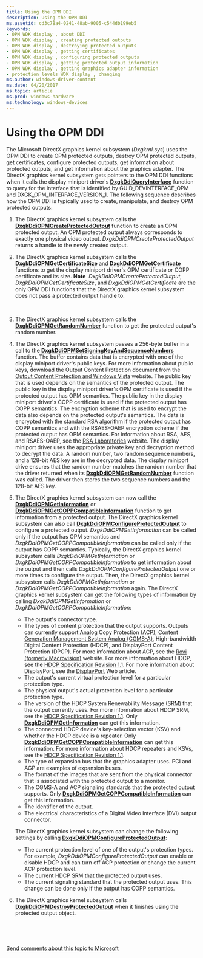 ```yaml
---
title: Using the OPM DDI
description: Using the OPM DDI
ms.assetid: cd3c78a4-0241-48ab-9005-c544db199eb5
keywords:
- OPM WDK display , about DDI
- OPM WDK display , creating protected outputs
- OPM WDK display , destroying protected outputs
- OPM WDK display , getting certificates
- OPM WDK display , configuring protected outputs
- OPM WDK display , getting protected output information
- OPM WDK display , getting graphics adapter information
- protection levels WDK display , changing
ms.author: windows-driver-content
ms.date: 04/20/2017
ms.topic: article
ms.prod: windows-hardware
ms.technology: windows-devices
---
```


# Using the OPM DDI


The Microsoft DirectX graphics kernel subsystem (*Dxgkrnl.sys*) uses the OPM DDI to create OPM protected outputs, destroy OPM protected outputs, get certificates, configure protected outputs, get information about protected outputs, and get information about the graphics adapter. The DirectX graphics kernel subsystem gets pointers to the OPM DDI functions when it calls the display miniport driver's [**DxgkDdiQueryInterface**](https://msdn.microsoft.com/library/windows/hardware/ff559764) function to query for the interface that is identified by GUID\_DEVINTERFACE\_OPM and DXGK\_OPM\_INTERFACE\_VERSION\_1. The following sequence describes how the OPM DDI is typically used to create, manipulate, and destroy OPM protected outputs:

1.  The DirectX graphics kernel subsystem calls the [**DxgkDdiOPMCreateProtectedOutput**](https://msdn.microsoft.com/library/windows/hardware/ff559705) function to create an OPM protected output. An OPM protected output always corresponds to exactly one physical video output. *DxgkDdiOPMCreateProtectedOutput* returns a handle to the newly created output.

2.  The DirectX graphics kernel subsystem calls the [**DxgkDdiOPMGetCertificateSize**](https://msdn.microsoft.com/library/windows/hardware/ff559715) and [**DxgkDdiOPMGetCertificate**](https://msdn.microsoft.com/library/windows/hardware/ff559711) functions to get the display miniport driver's OPM certificate or COPP certificate and its size.
    **Note**  *DxgkDdiOPMCreateProtectedOutput*, *DxgkDdiOPMGetCertificateSize*, and *DxgkDdiOPMGetCertificate* are the only OPM DDI functions that the DirectX graphics kernel subsystem does not pass a protected output handle to.

     

3.  The DirectX graphics kernel subsystem calls the [**DxgkDdiOPMGetRandomNumber**](https://msdn.microsoft.com/library/windows/hardware/ff559730) function to get the protected output's random number.

4.  The DirectX graphics kernel subsystem passes a 256-byte buffer in a call to the [**DxgkDdiOPMSetSigningKeyAndSequenceNumbers**](https://msdn.microsoft.com/library/windows/hardware/ff559735) function. The buffer contains data that is encrypted with one of the display miniport driver's public keys. For more information about public keys, download the Output Content Protection document from the [Output Content Protection and Windows Vista](http://go.microsoft.com/fwlink/p/?linkid=204788) website. The public key that is used depends on the semantics of the protected output. The public key in the display miniport driver's OPM certificate is used if the protected output has OPM semantics. The public key in the display miniport driver's COPP certificate is used if the protected output has COPP semantics. The encryption scheme that is used to encrypt the data also depends on the protected output's semantics. The data is encrypted with the standard RSA algorithm if the protected output has COPP semantics and with the RSAES-OAEP encryption scheme if the protected output has OPM semantics. For information about RSA, AES, and RSAES-OAEP, see the [RSA Laboratories](http://go.microsoft.com/fwlink/p/?linkid=70411) website. The display miniport driver uses the appropriate private key and decryption method to decrypt the data. A random number, two random sequence numbers, and a 128-bit AES key are in the decrypted data. The display miniport drive ensures that the random number matches the random number that the driver returned when its [**DxgkDdiOPMGetRandomNumber**](https://msdn.microsoft.com/library/windows/hardware/ff559730) function was called. The driver then stores the two sequence numbers and the 128-bit AES key.

5.  The DirectX graphics kernel subsystem can now call the [**DxgkDdiOPMGetInformation**](https://msdn.microsoft.com/library/windows/hardware/ff559725) or [**DxgkDdiOPMGetCOPPCompatibleInformation**](https://msdn.microsoft.com/library/windows/hardware/ff559720) function to get information from a protected output. The DirectX graphics kernel subsystem can also call [**DxgkDdiOPMConfigureProtectedOutput**](https://msdn.microsoft.com/library/windows/hardware/ff559701) to configure a protected output. *DxgkDdiOPMGetInformation* can be called only if the output has OPM semantics and *DxgkDdiOPMGetCOPPCompatibleInformation* can be called only if the output has COPP semantics. Typically, the DirectX graphics kernel subsystem calls *DxgkDdiOPMGetInformation* or *DxgkDdiOPMGetCOPPCompatibleInformation* to get information about the output and then calls *DxgkDdiOPMConfigureProtectedOutput* one or more times to configure the output. Then, the DirectX graphics kernel subsystem calls *DxgkDdiOPMGetInformation* or *DxgkDdiOPMGetCOPPCompatibleInformation* again. The DirectX graphics kernel subsystem can get the following types of information by calling *DxgkDdiOPMGetInformation* or *DxgkDdiOPMGetCOPPCompatibleInformation*:

    -   The output's connector type.
    -   The types of content protection that the output supports. Outputs can currently support Analog Copy Protection (ACP), [Content Generation Management System Analog (CGMS-A)](cgms-a-standards.md), High-bandwidth Digital Content Protection (HDCP), and DisplayPort Content Protection (DPCP). For more information about ACP, see the [Rovi (formerly Macrovision)](http://go.microsoft.com/fwlink/p/?linkid=71273) website. For more information about HDCP, see the [HDCP Specification Revision 1.1](http://go.microsoft.com/fwlink/p/?linkid=38728). For more information about DisplayPort, see the [DisplayPort](http://go.microsoft.com/fwlink/p/?linkid=71382) Web article.
    -   The output's current virtual protection level for a particular protection type.
    -   The physical output's actual protection level for a particular protection type.
    -   The version of the HDCP System Renewability Message (SRM) that the output currently uses. For more information about HDCP SRM, see the [HDCP Specification Revision 1.1](http://go.microsoft.com/fwlink/p/?linkid=38728). Only [**DxgkDdiOPMGetInformation**](https://msdn.microsoft.com/library/windows/hardware/ff559725) can get this information.
    -   The connected HDCP device's key-selection vector (KSV) and whether the HDCP device is a repeater. Only [**DxgkDdiOPMGetCOPPCompatibleInformation**](https://msdn.microsoft.com/library/windows/hardware/ff559720) can get this information. For more information about HDCP repeaters and KSVs, see the [HDCP Specification Revision 1.1](http://go.microsoft.com/fwlink/p/?linkid=38728).
    -   The type of expansion bus that the graphics adapter uses. PCI and AGP are examples of expansion buses.
    -   The format of the images that are sent from the physical connector that is associated with the protected output to a monitor.
    -   The CGMS-A and ACP signaling standards that the protected output supports. Only [**DxgkDdiOPMGetCOPPCompatibleInformation**](https://msdn.microsoft.com/library/windows/hardware/ff559720) can get this information.
    -   The identifier of the output.
    -   The electrical characteristics of a Digital Video Interface (DVI) output connector.

    The DirectX graphics kernel subsystem can change the following settings by calling [**DxgkDdiOPMConfigureProtectedOutput**](https://msdn.microsoft.com/library/windows/hardware/ff559701):

    -   The current protection level of one of the output's protection types. For example, *DxgkDdiOPMConfigureProtectedOutput* can enable or disable HDCP and can turn off ACP protection or change the current ACP protection level.
    -   The current HDCP SRM that the protected output uses.
    -   The current signaling standard that the protected output uses. This change can be done only if the output has COPP semantics.

6.  The DirectX graphics kernel subsystem calls [**DxgkDdiOPMDestroyProtectedOutput**](https://msdn.microsoft.com/library/windows/hardware/ff559708) when it finishes using the protected output object.

 

 

[Send comments about this topic to Microsoft](mailto:wsddocfb@microsoft.com?subject=Documentation%20feedback%20[display\display]:%20Using%20the%20OPM%20DDI%20%20RELEASE:%20%282/10/2017%29&body=%0A%0APRIVACY%20STATEMENT%0A%0AWe%20use%20your%20feedback%20to%20improve%20the%20documentation.%20We%20don't%20use%20your%20email%20address%20for%20any%20other%20purpose,%20and%20we'll%20remove%20your%20email%20address%20from%20our%20system%20after%20the%20issue%20that%20you're%20reporting%20is%20fixed.%20While%20we're%20working%20to%20fix%20this%20issue,%20we%20might%20send%20you%20an%20email%20message%20to%20ask%20for%20more%20info.%20Later,%20we%20might%20also%20send%20you%20an%20email%20message%20to%20let%20you%20know%20that%20we've%20addressed%20your%20feedback.%0A%0AFor%20more%20info%20about%20Microsoft's%20privacy%20policy,%20see%20http://privacy.microsoft.com/default.aspx. "Send comments about this topic to Microsoft")




